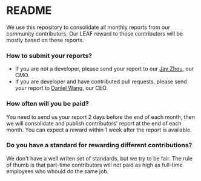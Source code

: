 # README

We use this repository to consolidate all monthly reports from our community contributors. Our LEAF reward to those contributors will be mostly based on these reports.

### How to submit your reports?

- If you are not a developer, please send your report to our [Jay Zhou](mailto:jay@loopring.org), our CMO.
- If you are developer and have contributed pull requests, please send your report to [Daniel Wang](mailto:daniel@loopring.org), our CEO.

### How often will you be paid?

You need to send us your report 2 days before the end of each month, then we will consolidate and publish contributors' report at the end of each month. You can expect a reward within 1 week after the report is available.

### Do you have a standard for rewarding different contributions?

We don't have a well writen set of standards, but we  try to be fair. The rule of thumb is that part-time contributors will not paid as high as full-time employees who whould do the same job.
